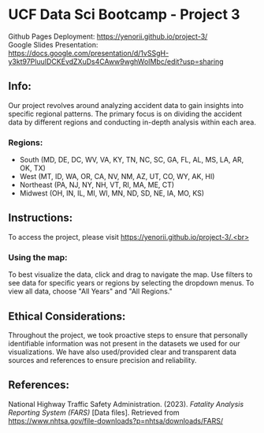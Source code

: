 # UCF Data Sci Bootcamp - Project 3<br>
Github Pages Deployment: https://yenorii.github.io/project-3/<br>
Google Slides Presentation: https://docs.google.com/presentation/d/1vSSgH-y3kt97PluuIDCKEvdZXuDs4CAww9wghWoIMbc/edit?usp=sharing<br>

## Info:<br>
Our project revolves around analyzing accident data to gain insights into specific regional patterns. The primary focus is on dividing the accident data by different regions and conducting in-depth analysis within each area.<br>
### Regions:<br>
- South (MD, DE, DC, WV, VA, KY, TN, NC, SC, GA, FL, AL, MS, LA, AR, OK, TX)
- West (MT, ID, WA, OR, CA, NV, NM, AZ, UT, CO, WY, AK, HI)
- Northeast (PA, NJ, NY, NH, VT, RI, MA, ME, CT)
- Midwest (OH, IN, IL, MI, WI, MN, ND, SD, NE, IA, MO, KS)

## Instructions:<br>
To access the project, please visit https://yenorii.github.io/project-3/.<br>
### Using the map:<br>
To best visualize the data, click and drag to navigate the map. Use filters to see data for specific years or regions by selecting the dropdown menus. To view all data, choose "All Years" and "All Regions."<br>

## Ethical Considerations:<br>
Throughout the project, we took proactive steps to ensure that personally identifiable information was not present in the datasets we used for our visualizations. We have also used/provided clear and transparent data sources and references to ensure precision and reliability.<br>

## References:<br>
National Highway Traffic Safety Administration. (2023). _Fatality Analysis Reporting System (FARS)_ [Data files]. Retrieved from https://www.nhtsa.gov/file-downloads?p=nhtsa/downloads/FARS/<br>
